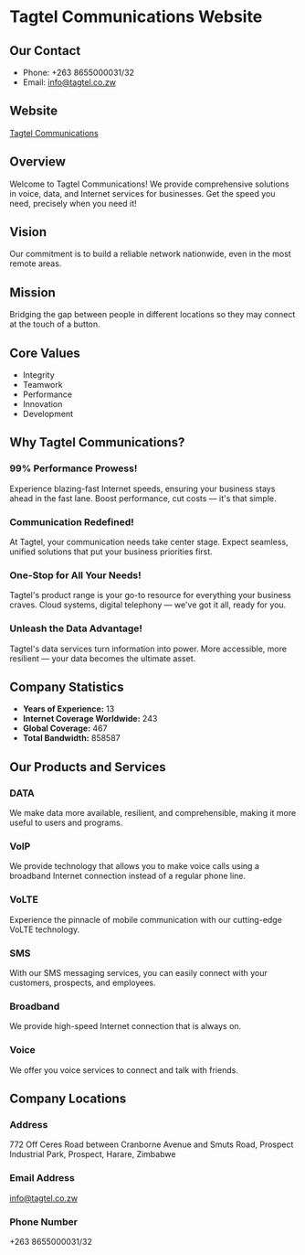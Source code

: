 # Tagtel Communications Website

## Our Contact
- Phone: +263 8655000031/32
- Email: info@tagtel.co.zw

## Website
[Tagtel Communications](https://tagtel.vercel.app/index.html)

## Overview
Welcome to Tagtel Communications! We provide comprehensive solutions in voice, data, and Internet services for businesses. Get the speed you need, precisely when you need it!

## Vision
Our commitment is to build a reliable network nationwide, even in the most remote areas.

## Mission
Bridging the gap between people in different locations so they may connect at the touch of a button.

## Core Values
- Integrity
- Teamwork
- Performance
- Innovation
- Development

## Why Tagtel Communications?

### 99% Performance Prowess!
Experience blazing-fast Internet speeds, ensuring your business stays ahead in the fast lane. Boost performance, cut costs — it's that simple.

### Communication Redefined!
At Tagtel, your communication needs take center stage. Expect seamless, unified solutions that put your business priorities first.

### One-Stop for All Your Needs!
Tagtel's product range is your go-to resource for everything your business craves. Cloud systems, digital telephony — we've got it all, ready for you.

### Unleash the Data Advantage!
Tagtel's data services turn information into power. More accessible, more resilient — your data becomes the ultimate asset.

## Company Statistics
- **Years of Experience:** 13
- **Internet Coverage Worldwide:** 243
- **Global Coverage:** 467
- **Total Bandwidth:** 858587

## Our Products and Services

### DATA
We make data more available, resilient, and comprehensible, making it more useful to users and programs.

### VoIP
We provide technology that allows you to make voice calls using a broadband Internet connection instead of a regular phone line.

### VoLTE
Experience the pinnacle of mobile communication with our cutting-edge VoLTE technology.

### SMS
With our SMS messaging services, you can easily connect with your customers, prospects, and employees.

### Broadband
We provide high-speed Internet connection that is always on.

### Voice
We offer you voice services to connect and talk with friends.

## Company Locations
### Address
772 Off Ceres Road between Cranborne Avenue and Smuts Road, Prospect Industrial Park, Prospect, Harare, Zimbabwe

### Email Address
info@tagtel.co.zw

### Phone Number
+263 8655000031/32
